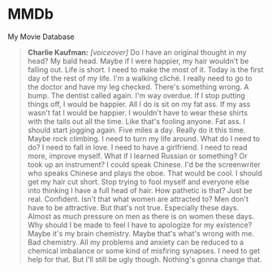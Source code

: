 # MMDb

My Movie Database

> **Charlie Kaufman:** _[voiceover]_ Do I have an original thought in my head? My bald head. Maybe if I were happier, my hair wouldn't be falling out. Life is short. I need to make the most of it. Today is the first day of the rest of my life. I'm a walking cliché. I really need to go to the doctor and have my leg checked. There's something wrong. A bump. The dentist called again. I'm way overdue. If I stop putting things off, I would be happier. All I do is sit on my fat ass. If my ass wasn't fat I would be happier. I wouldn't have to wear these shirts with the tails out all the time. Like that's fooling anyone. Fat ass. I should start jogging again. Five miles a day. Really do it this time. Maybe rock climbing. I need to turn my life around. What do I need to do? I need to fall in love. I need to have a girlfriend. I need to read more, improve myself. What if I learned Russian or something? Or took up an instrument? I could speak Chinese. I'd be the screenwriter who speaks Chinese and plays the oboe. That would be cool. I should get my hair cut short. Stop trying to fool myself and everyone else into thinking I have a full head of hair. How pathetic is that? Just be real. Confident. Isn't that what women are attracted to? Men don't have to be attractive. But that's not true. Especially these days. Almost as much pressure on men as there is on women these days. Why should I be made to feel I have to apologize for my existence? Maybe it's my brain chemistry. Maybe that's what's wrong with me. Bad chemistry. All my problems and anxiety can be reduced to a chemical imbalance or some kind of misfiring synapses. I need to get help for that. But I'll still be ugly though. Nothing's gonna change that.
